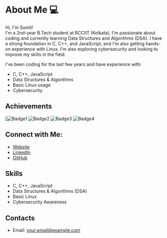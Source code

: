 # About Me 💻

Hi, I'm Sumit!  
I'm a 2nd-year B.Tech student at RCCIIT (Kolkata). I'm passionate about coding and currently learning Data Structures and Algorithms (DSA). I have a strong foundation in C, C++, and JavaScript, and I'm also getting hands-on experience with Linux. I'm also exploring cybersecurity and looking to improve my skills in the field.

I've been coding for the last few years and have experience with:
- C, C++, JavaScript
- Data Structures & Algorithms
- Basic Linux usage
- Cybersecurity

## Achievements
[![Badge1](https://img.shields.io/badge](https://www.hackerrank.com/profile/sksumitahmed007))
![Badge2](https://img.shields.io/badge/Server-purple)
![Badge3](https://img.shields.io/badge/Site-orange)
![Badge4](https://img.shields.io/badge/Blog-yellow)

## Connect with Me:
- [Website](https://yourwebsite.com)
- [LinkedIn](https://www.linkedin.com/in/yourprofile)
- [GitHub](https://github.com/yourusername)

## Skills
- C, C++, JavaScript
- Data Structures & Algorithms (DSA)
- Basic Linux
- Cybersecurity Awareness

## Contacts
- Email: [your.email@example.com](mailto:your.email@example.com)
